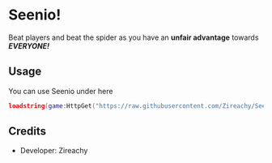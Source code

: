 # Seenio!
Beat players and beat the spider as you have an **unfair advantage** towards ***EVERYONE!***
## Usage
You can use Seenio under here
```lua
loadstring(game:HttpGet("https://raw.githubusercontent.com/Zireachy/Seenio-V2/refs/heads/main/RunSeenioSafe.lua",true))()
```
## Credits
- Developer: Zireachy
